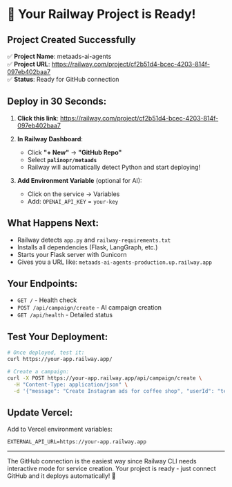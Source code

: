 # 🚀 Your Railway Project is Ready!

## Project Created Successfully

✅ **Project Name**: metaads-ai-agents  
✅ **Project URL**: https://railway.com/project/cf2b51d4-bcec-4203-814f-097eb402baa7  
✅ **Status**: Ready for GitHub connection

## Deploy in 30 Seconds:

1. **Click this link**: https://railway.com/project/cf2b51d4-bcec-4203-814f-097eb402baa7

2. **In Railway Dashboard**:
   - Click **"+ New"** → **"GitHub Repo"**
   - Select **`palinopr/metaads`**
   - Railway will automatically detect Python and start deploying!

3. **Add Environment Variable** (optional for AI):
   - Click on the service → Variables
   - Add: `OPENAI_API_KEY` = `your-key`

## What Happens Next:

- Railway detects `app.py` and `railway-requirements.txt`
- Installs all dependencies (Flask, LangGraph, etc.)
- Starts your Flask server with Gunicorn
- Gives you a URL like: `metaads-ai-agents-production.up.railway.app`

## Your Endpoints:

- `GET /` - Health check
- `POST /api/campaign/create` - AI campaign creation
- `GET /api/health` - Detailed status

## Test Your Deployment:

```bash
# Once deployed, test it:
curl https://your-app.railway.app/

# Create a campaign:
curl -X POST https://your-app.railway.app/api/campaign/create \
  -H "Content-Type: application/json" \
  -d '{"message": "Create Instagram ads for coffee shop", "userId": "test"}'
```

## Update Vercel:

Add to Vercel environment variables:
```
EXTERNAL_API_URL=https://your-app.railway.app
```

---

The GitHub connection is the easiest way since Railway CLI needs interactive mode for service creation. Your project is ready - just connect GitHub and it deploys automatically! 🎉